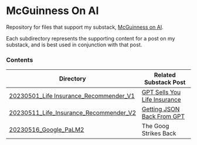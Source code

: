 # McGuinness On AI
Repository for files that support my substack, [McGuinness on AI](https://mcguinnessai.substack.com/about).  

Each subdirectory represents the supporting content for a post on my substack, and is best used in conjunction with that post.



### Contents

| Directory                                                    | Related Substack Post                                        |
| ------------------------------------------------------------ | ------------------------------------------------------------ |
| [20230501_Life Insurance_Recommender_V1](20230501_Life_Insurance_Recommender_V1) | [GPT Sells You Life Insurance](https://mcguinnessai.substack.com/p/gpt-sells-you-life-insurance) |
| [20230511_Life_Insurance_Recommender_V2](20230511_Life_Insurance_Recommender_V2) | [Getting JSON Back From GPT](https://mcguinnessai.substack.com/p/getting-json-back-from-gpt) |
| [20230516_Google_PaLM2](20230516_Google_PaLM2) | The Goog Strikes Back                                        |

